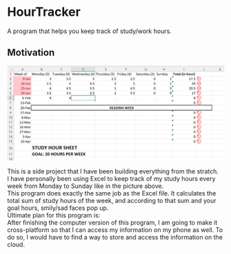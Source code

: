 # HourTracker
A program that helps you keep track of study/work hours. 

## Motivation

![alt text](https://github.com/minjaedavidpark/HourTracker/blob/main/docs/images/hourTracker_motivation.png)

This is a side project that I have been building everything from the stratch. \
I have personally been using Excel to keep track of my study hours every week from Monday to Sunday like in the picture above.\
This program does exactly the same job as the Excel file. It calculates the total sum of study hours of the week, and according to that sum and your goal hours, smily/sad faces pop up. \
Ultimate plan for this program is: \
After finishing the computer version of this program, I am going to make it cross-platform so that I can access my information on my phone as well. To do so, I would have to find a way to store and access the information on the cloud.
